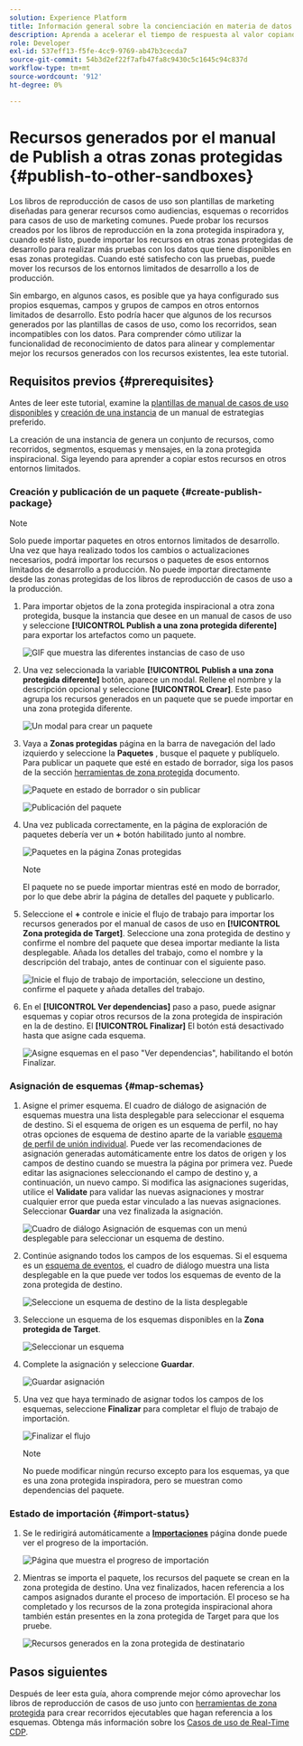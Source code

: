 ```yaml
---
solution: Experience Platform
title: Información general sobre la concienciación en materia de datos en los manuales de casos de uso
description: Aprenda a acelerar el tiempo de respuesta al valor copiando los recursos generados en la zona protegida inspiradora final en otras zonas protegidas.
role: Developer
exl-id: 537eff13-f5fe-4cc9-9769-ab47b3cecda7
source-git-commit: 54b3d2ef22f7afb47fa8c9430c5c1645c94c837d
workflow-type: tm+mt
source-wordcount: '912'
ht-degree: 0%

---
```


# Recursos generados por el manual de Publish a otras zonas protegidas {#publish-to-other-sandboxes}

Los libros de reproducción de casos de uso son plantillas de marketing diseñadas para generar recursos como audiencias, esquemas o recorridos para casos de uso de marketing comunes. Puede probar los recursos creados por los libros de reproducción en la zona protegida inspiradora y, cuando esté listo, puede importar los recursos en otras zonas protegidas de desarrollo para realizar más pruebas con los datos que tiene disponibles en esas zonas protegidas. Cuando esté satisfecho con las pruebas, puede mover los recursos de los entornos limitados de desarrollo a los de producción.

Sin embargo, en algunos casos, es posible que ya haya configurado sus propios esquemas, campos y grupos de campos en otros entornos limitados de desarrollo. Esto podría hacer que algunos de los recursos generados por las plantillas de casos de uso, como los recorridos, sean incompatibles con los datos. Para comprender cómo utilizar la funcionalidad de reconocimiento de datos para alinear y complementar mejor los recursos generados con los recursos existentes, lea este tutorial.

## Requisitos previos {#prerequisites}

Antes de leer este tutorial, examine la [plantillas de manual de casos de uso disponibles](/help/use-case-playbooks/playbooks/choose.md#search-and-filter) y [creación de una instancia](/help/use-case-playbooks/playbooks/create-share-reuse.md) de un manual de estrategias preferido.

La creación de una instancia de genera un conjunto de recursos, como recorridos, segmentos, esquemas y mensajes, en la zona protegida inspiracional. Siga leyendo para aprender a copiar estos recursos en otros entornos limitados.

### Creación y publicación de un paquete {#create-publish-package}

>[!NOTE]
>
> Solo puede importar paquetes en otros entornos limitados de desarrollo. Una vez que haya realizado todos los cambios o actualizaciones necesarios, podrá importar los recursos o paquetes de esos entornos limitados de desarrollo a producción. No puede importar directamente desde las zonas protegidas de los libros de reproducción de casos de uso a la producción.

1. Para importar objetos de la zona protegida inspiracional a otra zona protegida, busque la instancia que desee en un manual de casos de uso y seleccione **[!UICONTROL Publish a una zona protegida diferente]** para exportar los artefactos como un paquete.

   ![GIF que muestra las diferentes instancias de caso de uso](/help/use-case-playbooks/assets/playbooks/data-awareness/browse-to-existing-instances-of-playbook.gif)

2. Una vez seleccionada la variable **[!UICONTROL Publish a una zona protegida diferente]** botón, aparece un modal. Rellene el nombre y la descripción opcional y seleccione **[!UICONTROL Crear]**. Este paso agrupa los recursos generados en un paquete que se puede importar en una zona protegida diferente.

   ![Un modal para crear un paquete](/help/use-case-playbooks/assets/playbooks/data-awareness/create-package-modal.png)

3. Vaya a **Zonas protegidas** página en la barra de navegación del lado izquierdo y seleccione la **Paquetes** , busque el paquete y publíquelo. Para publicar un paquete que esté en estado de borrador, siga los pasos de la sección [herramientas de zona protegida](/help/sandboxes/ui/sandbox-tooling.md#add-an-object-to-an-existing-package-and-publish) documento.

   ![Paquete en estado de borrador o sin publicar](/help/use-case-playbooks/assets/playbooks/data-awareness/draft-mode.png)

   ![Publicación del paquete](/help/use-case-playbooks/assets/playbooks/data-awareness/publish-draft.png)

4. Una vez publicada correctamente, en la página de exploración de paquetes debería ver un **+** botón habilitado junto al nombre.

   ![Paquetes en la página Zonas protegidas](/help/use-case-playbooks/assets/playbooks/data-awareness/packages.png)

   >[!NOTE]
   >
   > El paquete no se puede importar mientras esté en modo de borrador, por lo que debe abrir la página de detalles del paquete y publicarlo.

5. Seleccione el **+** controle e inicie el flujo de trabajo para importar los recursos generados por el manual de casos de uso en **[!UICONTROL Zona protegida de Target]**. Seleccione una zona protegida de destino y confirme el nombre del paquete que desea importar mediante la lista desplegable. Añada los detalles del trabajo, como el nombre y la descripción del trabajo, antes de continuar con el siguiente paso.

   ![Inicie el flujo de trabajo de importación, seleccione un destino, confirme el paquete y añada detalles del trabajo.](/help/use-case-playbooks/assets/playbooks/data-awareness/import-package-import-settings.png)

6. En el **[!UICONTROL Ver dependencias]** paso a paso, puede asignar esquemas y copiar otros recursos de la zona protegida de inspiración en la de destino. El **[!UICONTROL Finalizar]** El botón está desactivado hasta que asigne cada esquema.

   ![Asigne esquemas en el paso &quot;Ver dependencias&quot;, habilitando el botón Finalizar.](/help/use-case-playbooks/assets/playbooks/data-awareness/import-package-view-dependencies.png)

### Asignación de esquemas {#map-schemas}

1. Asigne el primer esquema. El cuadro de diálogo de asignación de esquemas muestra una lista desplegable para seleccionar el esquema de destino. Si el esquema de origen es un esquema de perfil, no hay otras opciones de esquema de destino aparte de la variable [esquema de perfil de unión individual](/help/xdm/classes/individual-profile.md). Puede ver las recomendaciones de asignación generadas automáticamente entre los datos de origen y los campos de destino cuando se muestra la página por primera vez. Puede editar las asignaciones seleccionando el campo de destino y, a continuación, un nuevo campo. Si modifica las asignaciones sugeridas, utilice el **Validate** para validar las nuevas asignaciones y mostrar cualquier error que pueda estar vinculado a las nuevas asignaciones. Seleccionar **Guardar** una vez finalizada la asignación.

   ![Cuadro de diálogo Asignación de esquemas con un menú desplegable para seleccionar un esquema de destino.](/help/use-case-playbooks/assets/playbooks/data-awareness/map-to-existing-fields.png)

2. Continúe asignando todos los campos de los esquemas. Si el esquema es un [esquema de eventos](/help/xdm/classes/experienceevent.md), el cuadro de diálogo muestra una lista desplegable en la que puede ver todos los esquemas de evento de la zona protegida de destino.

   ![Seleccione un esquema de destino de la lista desplegable](/help/use-case-playbooks/assets/playbooks/data-awareness/map-to-event-schema.png)

3. Seleccione un esquema de los esquemas disponibles en la **Zona protegida de Target**.

   ![Seleccionar un esquema](/help/use-case-playbooks/assets/playbooks/data-awareness/map-to-available-schemas.png)

4. Complete la asignación y seleccione **Guardar**.

   ![Guardar asignación](/help/use-case-playbooks/assets/playbooks/data-awareness/map-to-existing-modal.png)

5. Una vez que haya terminado de asignar todos los campos de los esquemas, seleccione **Finalizar** para completar el flujo de trabajo de importación.

   ![Finalizar el flujo](/help/use-case-playbooks/assets/playbooks/data-awareness/complete-flow.png)

   >[!NOTE]
   >
   > No puede modificar ningún recurso excepto para los esquemas, ya que es una zona protegida inspiradora, pero se muestran como dependencias del paquete.

### Estado de importación {#import-status}

1. Se le redirigirá automáticamente a [**Importaciones**](/help/sandboxes/ui/sandbox-tooling.md#view-import-details) página donde puede ver el progreso de la importación.

   ![Página que muestra el progreso de importación](/help/use-case-playbooks/assets/playbooks/data-awareness/import-progress.png)

2. Mientras se importa el paquete, los recursos del paquete se crean en la zona protegida de destino. Una vez finalizados, hacen referencia a los campos asignados durante el proceso de importación. El proceso se ha completado y los recursos de la zona protegida inspiracional ahora también están presentes en la zona protegida de Target para que los pruebe.

   ![Recursos generados en la zona protegida de destinatario](/help/use-case-playbooks/assets/playbooks/data-awareness/packages.png)

## Pasos siguientes

Después de leer esta guía, ahora comprende mejor cómo aprovechar los libros de reproducción de casos de uso junto con [herramientas de zona protegida](/help/sandboxes/ui/sandbox-tooling.md#monitor-import-jobs-and-view-import-objects-details) para crear recorridos ejecutables que hagan referencia a los esquemas. Obtenga más información sobre los [Casos de uso de Real-Time CDP](/help/rtcdp/use-case-guides/intelligent-re-engagement/intelligent-re-engagement.md).

